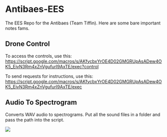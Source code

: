 # Antibaes-EES
The EES Repo for the Antibaes (Team Tiffin). Here are some bare important notes fams.

## Drone Control
To access the controls, use this: https://script.google.com/macros/s/AKfycbxYrOE4D02GMGRUpAsADew4OK5_EivN3Rm4xZnVgufurI9AxTE/exec?control

To send requests for instructions, use this: https://script.google.com/macros/s/AKfycbxYrOE4D02GMGRUpAsADew4OK5_EivN3Rm4xZnVgufurI9AxTE/exec

## Audio To Spectrogram
Converts WAV audio to spectrograms. Put all the sound files in a folder and pass the path into the script.

![](http://i.imgur.com/14YGfdp.png)
